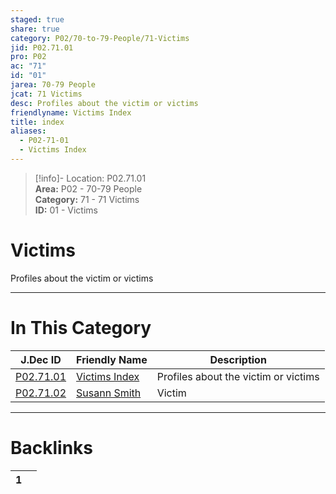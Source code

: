 ```yaml
---  
staged: true  
share: true  
category: P02/70-to-79-People/71-Victims  
jid: P02.71.01  
pro: P02  
ac: "71"  
id: "01"  
jarea: 70-79 People  
jcat: 71 Victims  
desc: Profiles about the victim or victims  
friendlyname: Victims Index  
title: index  
aliases:  
  - P02-71-01  
  - Victims Index  
---  
```

  
>[!info]- Location: P02.71.01  
>**Area:** P02 - 70-79 People  
>**Category:** 71 - 71 Victims  
>**ID:** 01 - Victims  
  
# Victims  
  
Profiles about the victim or victims  
   
  
  
---  
# In This Category  
  
| J.Dec ID                                                                                    | Friendly Name                                                                                  | Description                          |  
| ------------------------------------------------------------------------------------------- | ---------------------------------------------------------------------------------------------- | ------------------------------------ |  
| [P02.71.01](index.md)           | [Victims Index](index.md)          | Profiles about the victim or victims |  
| [P02.71.02](./02-Susann-Smith.md) | [Susann Smith](./02-Susann-Smith.md) | Victim                               |  
  
  
---  
# Backlinks  
<div><table class="dataview table-view-table"><thead class="table-view-thead"><tr class="table-view-tr-header"><th class="table-view-th"><span></span><span class="dataview small-text">1</span></th><th class="table-view-th"><span></span></th></tr></thead><tbody class="table-view-tbody"></tbody></table></div>